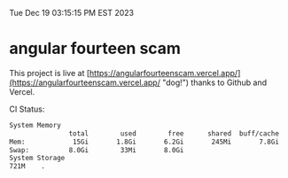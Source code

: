 Tue Dec 19 03:15:15 PM EST 2023

# angular fourteen scam


This project is live at [https://angularfourteenscam.vercel.app/](https://angularfourteenscam.vercel.app/ "dog!") thanks to Github and Vercel.

CI Status: 

```bash
System Memory
               total        used        free      shared  buff/cache   available
Mem:            15Gi       1.8Gi       6.2Gi       245Mi       7.8Gi        13Gi
Swap:          8.0Gi        33Mi       8.0Gi
System Storage
721M	.
```
